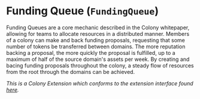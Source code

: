# Funding Queue (`FundingQueue`)

Funding Queues are a core mechanic described in the Colony whitepaper,
allowing for teams to allocate resources in a distributed manner. Members of
a colony can make and back funding proposals, requesting that some number of tokens be
transferred between domains. The more reputation backing a proposal, the more
quickly the proposal is fulfilled, up to a maximum of half of the source domain's
assets per week. By creating and bacing funding proposals throughout the colony,
a steady flow of resources from the root through the domains can be achieved.

_This is a Colony Extension which conforms to the extension interface found [here](icolonyextension.md)._
